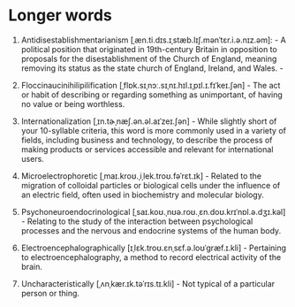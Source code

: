 # Longer words

1. Antidisestablishmentarianism [ˌæn.ti.dɪs.ɪˌstæb.lɪʃ.mənˈtɛr.i.ə.nɪz.əm]: - A political position that originated in 19th-century Britain in opposition to proposals for the disestablishment of the Church of England, meaning removing its status as the state church of England, Ireland, and Wales. - 
2. Floccinaucinihilipilification [ˌflɒk.sɪˌnɔː.sɪˌnɪ.hɪl.ɪˌpɪl.ɪ.fɪˈkeɪ.ʃən] - The act or habit of describing or regarding something as unimportant, of having no value or being worthless.

3. Internationalization [ˌɪn.tɚˌnæʃ.ən.əl.aɪˈzeɪ.ʃən] - While slightly short of your 10-syllable criteria, this word is more commonly used in a variety of fields, including business and technology, to describe the process of making products or services accessible and relevant for international users.
4. Microelectrophoretic [ˌmaɪ.kroʊ.ˌiˌlek.troʊ.fəˈrɛt.ɪk] - Related to the migration of colloidal particles or biological cells under the influence of an electric field, often used in biochemistry and molecular biology.

5. Psychoneuroendocrinological [ˌsaɪ.koʊ.ˌnʊə.roʊ.ˌɛn.doʊ.krɪˈnɒl.ə.dʒɪ.kəl] - Relating to the study of the interaction between psychological processes and the nervous and endocrine systems of the human body.
6. Electroencephalographically [ɪˌlɛk.troʊ.ɛnˌsɛf.ə.loʊˈgræf.ɪ.kli] - Pertaining to electroencephalography, a method to record electrical activity of the brain.
7. Uncharacteristically [ˌʌnˌkær.ɪk.təˈrɪs.tɪ.kli] - Not typical of a particular person or thing.


